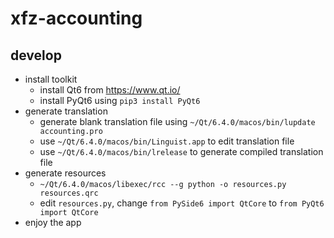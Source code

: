 # xfz-accounting

## develop

* install toolkit
  * install Qt6 from https://www.qt.io/
  * install PyQt6 using `pip3 install PyQt6`
* generate translation
  * generate blank translation file using `~/Qt/6.4.0/macos/bin/lupdate accounting.pro`
  * use `~/Qt/6.4.0/macos/bin/Linguist.app` to edit translation file
  * use `~/Qt/6.4.0/macos/bin/lrelease` to generate compiled translation file
* generate resources
  * `~/Qt/6.4.0/macos/libexec/rcc --g python -o resources.py resources.qrc`
  * edit `resources.py`, change `from PySide6 import QtCore` to `from PyQt6 import QtCore`
* enjoy the app

